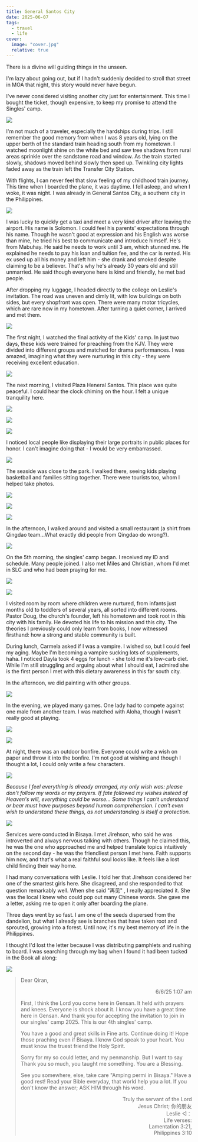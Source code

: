 ```yaml
---
title: General Santos City  
date: 2025-06-07  
tags:
  - travel
  - life
cover:
  image: "cover.jpg"
  relative: true
---
```


There is a divine will guiding things in the unseen.

I'm lazy about going out, but if I hadn't suddenly decided to stroll that street in MOA that night, this story would never have begun.

I've never considered visiting another city just for entertainment. This time I bought the ticket, though expensive, to keep my promise to attend the Singles' camp.    

![](plane.jpg)

I'm not much of a traveler, especially the hardships during trips. I still remember the good memory from when I was 8 years old, lying on the upper berth of the standard train heading south from my hometown. I watched moonlight shine on the white bed and saw tree shadows from rural areas sprinkle over the sandstone road and window. As the train started slowly, shadows moved behind slowly then sped up. Twinkling city lights faded away as the train left the Transfer City Station.

With flights, I can never feel that slow feeling of my childhood train journey. This time when I boarded the plane, it was daytime. I fell asleep, and when I woke, it was night. I was already in General Santos City, a southern city in the Philippines.

![](gensan-night.jpg)   

I was lucky to quickly get a taxi and meet a very kind driver after leaving the airport. His name is Solomon. I could feel his parents' expectations through his name. Though he wasn't good at expression and his English was worse than mine, he tried his best to communicate and introduce himself. He's from Mabuhay. He said he needs to work until 3 am, which stunned me. He explained he needs to pay his loan and tuition fee, and the car is rented. His ex used up all his money and left him - she drank and smoked despite claiming to be a believer. That's why he's already 30 years old and still unmarried. He said though everyone here is kind and friendly, he met bad people.     

After dropping my luggage, I headed directly to the college on Leslie's invitation. The road was uneven and dimly lit, with low buildings on both sides, but every shopfront was open. There were many motor tricycles, which are rare now in my hometown. After turning a quiet corner, I arrived and met them.

![](kidscamp.jpg)     

The first night, I watched the final activity of the Kids' camp. In just two days, these kids were trained for preaching from the KJV. They were divided into different groups and matched for drama performances. I was amazed, imagining what they were nurturing in this city - they were receiving excellent education.   

![](lane.jpg)     

The next morning, I visited Plaza Heneral Santos. This place was quite peaceful. I could hear the clock chiming on the hour. I felt a unique tranquility here.     

![](statue1.jpg)  

![](statue2.jpg)   

![](protrait.jpg)  

I noticed local people like displaying their large portraits in public places for honor. I can't imagine doing that - I would be very embarrassed.    

![](lion.jpg)

The seaside was close to the park. I walked there, seeing kids playing basketball and families sitting together. There were tourists too, whom I helped take photos.

![](basketball.jpg)        

![](family.jpg)  

![](gensanpicture.jpg)    

In the afternoon, I walked around and visited a small restaurant (a shirt from Qingdao team...What exactly did people from Qingdao do wrong?).

![](clothes.jpg)

On the 5th morning, the singles' camp began. I received my ID and schedule. Many people joined. I also met Miles and Christian, whom I'd met in SLC and who had been praying for me.    

![](ID.jpg)  

![](schedule.jpg)

I visited room by room where children were nurtured, from infants just months old to toddlers of several years, all sorted into different rooms. Pastor Doug, the church's founder, left his hometown and took root in this city with his family. He devoted his life to his mission and this city. The theories I previously could only learn from books, I now witnessed firsthand: how a strong and stable community is built.

During lunch, Carmela asked if I was a vampire. I wished so, but I could feel my aging. Maybe I'm becoming a vampire sucking lots of supplements, haha. I noticed Dayla took 4 eggs for lunch - she told me it's low-carb diet. While I'm still struggling and arguing about what I should eat, I admired she is the first person I met with this dietary awareness in this far south city.

In the afternoon, we did painting with other groups.

![](game1.jpg)  

In the evening, we played many games. One lady had to compete against one male from another team. I was matched with Aloha, though I wasn't really good at playing.

![](game2.jpg)  

![](game3.jpg)

At night, there was an outdoor bonfire. Everyone could write a wish on paper and throw it into the bonfire. I'm not good at wishing and though I thought a lot, I could only write a few characters.

![](bonfire.jpg)  

*Because I feel everything is already arranged, my only wish was: please don't follow my words or my prayers. If fate followed my wishes instead of Heaven's will, everything could be worse... Some things I can't understand or bear must have purposes beyond human comprehension. I can't even wish to understand these things, as not understanding is itself a protection.*     

![](platform.jpg)  

Services were conducted in Bisaya. I met Jirehson, who said he was introverted and always nervous talking with others. Though he claimed this, he was the one who approached me and helped translate topics intuitively on the second day - he was the friendliest person I met here. Faith supports him now, and that's what a real faithful soul looks like. It feels like a lost child finding their way home.

I had many conversations with Leslie. I told her that Jirehson considered her one of the smartest girls here.  She disagreed, and she responded to that question remarkably well. When she said "再见" , I really appreciated it. She was the  local I knew who could pop out many Chinese words. She gave me a letter, asking me to open it only after boarding the plane.

Three days went by so fast. I am one of the seeds dispersed from the dandelion, but what I already see is branches that have taken root and sprouted, growing into a forest. Until now, it's my best memory of life in the Philippines.

I thought I'd lost the letter because I was distributing pamphlets and rushing to board. I was searching through my bag when I found it had been tucked in the Book all along:    

![](letter.jpg)  

<blockquote>
Dear Qiran,
<p style="text-align: right">6/6/25 1:07 am</p>

First, I think the Lord you come here in Gensan. It held with prayers and knees. Everyone is shock about it. I know you have a great time here in Gensan. And thank you for accepting the invitation to join in our singles' camp 2025. This is our 4th singles' camp.    

You have a good and great skills in Fine arts. Continue doing it! Hope those praching even if Bisaya. I know God speak to your heart. You must know the truest friend the Holy Spirit.   

Sorry for my so could letter, and my penmanship. But I want to say Thank you so much, you taught me something. You are a Blessing.   
 
See you somewhere, else, take care "Amping permi in Bisaya." Have a good rest! Read your Bible everyday, that world help you a lot. If you don't know the answer; ASK HIM through his word.    

<p style="text-align: right">
Truly the servant of the Lord<br>
Jesus Christ; 你的朋友<br>
Leslie   ◁：<br>
Life verses:<br>
Lamentation 3:21,<br>
Philippines 3:10
</p>
</blockquote>
